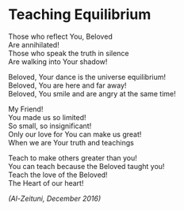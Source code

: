 # Teaching Equilibrium

Those who reflect You, Beloved<br />
Are annihilated!<br />
Those who speak the truth in silence<br />
Are walking into Your shadow!

Beloved, Your dance is the universe equilibrium!<br />
Beloved, You are here and far away!<br />
Beloved, You smile and are angry at the same time!

My Friend!<br />
You made us so limited!<br />
So small, so insignificant!<br />
Only our love for You can make us great!<br />
When we are Your truth and teachings

Teach to make others greater than you!<br />
You can teach because the Beloved taught you!<br />
Teach the love of the Beloved!<br />
The Heart of our heart!

*(Al-Zeituni, December 2016)*